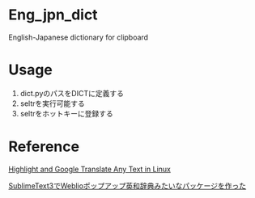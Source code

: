 # Eng_jpn_dict
English-Japanese dictionary for clipboard

# Usage
1. dict.pyのパスをDICTに定義する
1. seltrを実行可能する
1. seltrをホットキーに登録する


# Reference

[Highlight and Google Translate Any Text in Linux](http://hackerspace.kinja.com/highlight-and-google-translate-any-text-in-linux-1648824665)

[SublimeText3でWeblioポップアップ英和辞典みたいなパッケージを作った](https://qiita.com/hachimitu22/items/f022baab18ee8d267a08)

